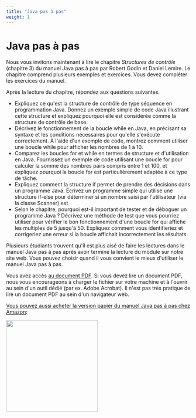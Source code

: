 ```yaml
---
title: "Java pas à pas"
weight: 1
---
```


# Java pas à pas

Nous vous invitons maintenant à lire le chapitre  *Structures de contrôle* (chapitre 3)  du  manuel Java pas à pas par Robert Godin et Daniel Lemire. Le chapitre comprend plusieurs exemples et exercices. Vous devez compléter les exercices du manuel.

Après la lecture du chapitre, répondez aux questions suivantes.

- Expliquez ce qu'est la structure de contrôle de type séquence en programmation Java. Donnez un exemple simple de code Java illustrant cette structure et expliquez pourquoi elle est considérée comme la structure de contrôle de base.
- Décrivez le fonctionnement de la boucle while en Java, en précisant sa syntaxe et les conditions nécessaires pour qu'elle s'exécute correctement. À l'aide d'un exemple de code, montrez comment utiliser une boucle while pour afficher les nombres de 1 à 10.
- Comparez les boucles for et while en termes de structure et d'utilisation en Java. Fournissez un exemple de code utilisant une boucle for pour calculer la somme des nombres pairs compris entre 1 et 100, et expliquez pourquoi la boucle for est particulièrement adaptée à ce type de tâche.
- Expliquez comment la structure if permet de prendre des décisions dans un programme Java. Écrivez un programme simple qui utilise une structure if-else pour déterminer si un nombre saisi par l'utilisateur (via la classe Scanner) est 
- Selon le chapitre, pourquoi est-il important de tester et de déboguer un programme Java ? Décrivez une méthode de test que vous pourriez utiliser pour vérifier le bon fonctionnement d'une boucle for qui affiche les multiples de 5 jusqu'à 50. Expliquez comment vous identifieriez et corrigeriez une erreur si la boucle affichait incorrectement les résultats.

Plusieurs étudiants trouvent qu'il est plus aisé de faire les lectures dans le manuel Java pas à pas après avoir terminé la lecture du module sur notre site web. Vous pouvez choisir quand il vous convient le mieux d'utiliser le manuel Java pas à pas.


Vous avez accès <a href="https://raw.githubusercontent.com/RobertGodin/JavaPasAPas/master/JavaPasAPas.pdf">au document PDF</a>. Si vous devez lire un document PDF, nous vous encourageons à charger le fichier sur votre machine et à l'ouvrir au sein d'un outil dédié (par ex. Adobe Acrobat). Il n'est pas très pratique de lire un document PDF au sein d'un navigateur web.


<a href="https://www.amazon.ca/Java-pas-Introduction-programmation-langage/dp/B0CR7RW87Y/">Vous pouvez aussi acheter la version papier du manuel Java pas à pas chez Amazon</a>:

<div><a href="https://www.amazon.ca/Java-pas-Introduction-programmation-langage/dp/B0CR7RW87Y/"><img src="https://m.media-amazon.com/images/I/61tnblFlmmL._SL1499_.jpg" width="250px" style="margin-left:auto; margin-right:auto;"></a></div>
